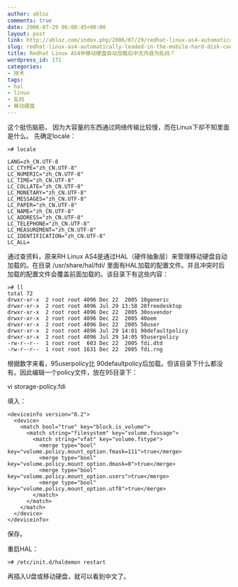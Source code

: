 ```yaml
---
author: abloz
comments: true
date: 2006-07-29 06:00:45+00:00
layout: post
link: http://abloz.com/index.php/2006/07/29/redhat-linux-as4-automatically-loaded-in-the-mobile-hard-disk-contents-in-chinese-garbled/
slug: redhat-linux-as4-automatically-loaded-in-the-mobile-hard-disk-contents-in-chinese-garbled
title: Redhat Linux AS4中移动硬盘自动加载后中文内容为乱码？
wordpress_id: 171
categories:
- 技术
tags:
- hal
- linux
- 乱码
- 移动硬盘
---
```


这个挺伤脑筋， 因为大容量的东西通过网络传输比较慢，而在Linux下却不知里面是什么。
先确定locale：

    
    
    ># locale
    
    LANG=zh_CN.UTF-8
    LC_CTYPE="zh_CN.UTF-8"
    LC_NUMERIC="zh_CN.UTF-8"
    LC_TIME="zh_CN.UTF-8"
    LC_COLLATE="zh_CN.UTF-8"
    LC_MONETARY="zh_CN.UTF-8"
    LC_MESSAGES="zh_CN.UTF-8"
    LC_PAPER="zh_CN.UTF-8"
    LC_NAME="zh_CN.UTF-8"
    LC_ADDRESS="zh_CN.UTF-8"
    LC_TELEPHONE="zh_CN.UTF-8"
    LC_MEASUREMENT="zh_CN.UTF-8"
    LC_IDENTIFICATION="zh_CN.UTF-8"
    LC_ALL=
    


通过查资料，原来RH Linux AS4是通过HAL（硬件抽象层）来管理移动硬盘自动加载的。在目录
/usr/share/hal/fdi/ 里面有HAL加载的配置文件。并且冲突时后加载的配置文件会覆盖前面加载的。该目录下有这些内容：

    
    
    ># ll
    total 72
    drwxr-xr-x  2 root root 4096 Dec 22  2005 10generic
    drwxr-xr-x  2 root root 4096 Jul 29 13:58 20freedesktop
    drwxr-xr-x  2 root root 4096 Dec 22  2005 30osvendor
    drwxr-xr-x  2 root root 4096 Dec 22  2005 40oem
    drwxr-xr-x  2 root root 4096 Dec 22  2005 50user
    drwxr-xr-x  2 root root 4096 Jul 29 14:01 90defaultpolicy
    drwxr-xr-x  2 root root 4096 Jul 29 14:05 95userpolicy
    -rw-r--r--  1 root root  603 Dec 22  2005 fdi.dtd
    -rw-r--r--  1 root root 1631 Dec 22  2005 fdi.rng
    



根据数字来看，95userpolicy比 90defaultpolicy后加载。但该目录下什么都没有。因此编辑一个policy文件，放在95目录下：

vi  storage-policy.fdi

填入：

    
    
     
    
    <deviceinfo version="0.2">
      <device>
        <match bool="true" key="block.is_volume">
          <match string="filesystem" key="volume.fsusage">
            <match string="vfat" key="volume.fstype">
              <merge type="bool" key="volume.policy.mount_option.fmask=111">true</merge>
              <merge type="bool" key="volume.policy.mount_option.dmask=0">true</merge>
              <merge type="bool" key="volume.policy.mount_option.users">true</merge>
              <merge type="bool" key="volume.policy.mount_option.utf8">true</merge>
            </match>
          </match>
        </match>
      </device>
    </deviceinfo>
    


保存。

重启HAL：

    
    
    ># /etc/init.d/haldemon restart
    


再插入U盘或移动硬盘，就可以看到中文了。
